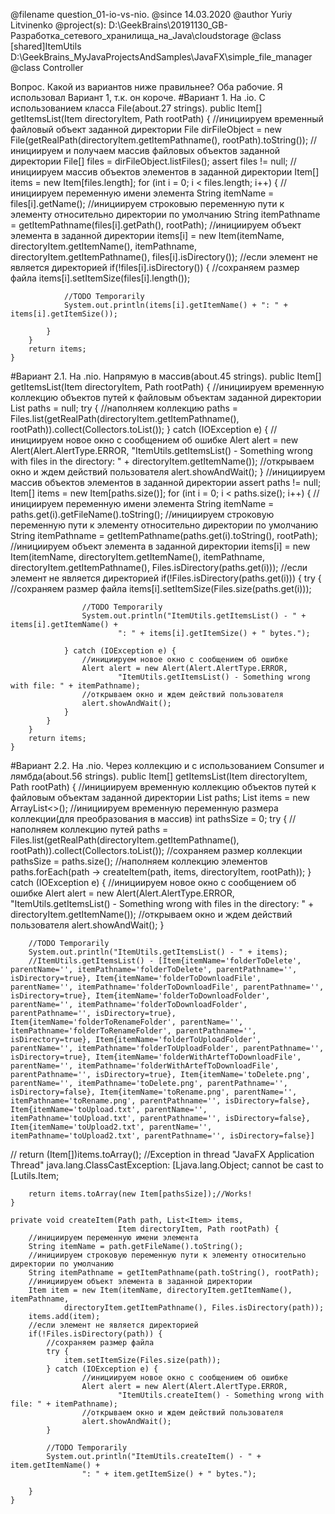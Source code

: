 @filename question_01-io-vs-nio.
@since 14.03.2020
@author Yuriy Litvinenko
@project(s):
 D:\GeekBrains\20191130_GB-Разработка_сетевого_хранилища_на_Java\cloudstorage 
@class [shared]ItemUtils
 D:\GeekBrains\_MyJavaProjectsAndSamples\JavaFX\simple_file_manager
@class Controller

Вопрос. Какой из вариантов ниже правильнее? Оба рабочие.
Я использовал Вариант 1, т.к. он короче.
#Вариант 1. На .io. С использованием класса File(about.27 strings).
    public Item[] getItemsList(Item directoryItem, Path rootPath) {
        //инициируем временный файловый объект заданной директории
        File dirFileObject = new File(getRealPath(directoryItem.getItemPathname(), rootPath).toString());
        //инициируем и получаем массив файловых объектов заданной директории
        File[] files = dirFileObject.listFiles();
        assert files != null;
        //инициируем массив объектов элементов в заданной директории
        Item[] items = new Item[files.length];
        for (int i = 0; i < files.length; i++) {
            //инициируем переменную имени элемента
            String itemName = files[i].getName();
            //инициируем строковыю переменную пути к элементу относительно директории по умолчанию
            String itemPathname = getItemPathname(files[i].getPath(), rootPath);
            //инициируем объект элемента в заданной директории
            items[i] = new Item(itemName, directoryItem.getItemName(), itemPathname,
                    directoryItem.getItemPathname(), files[i].isDirectory());
            //если элемент не является директорией
            if(!files[i].isDirectory()) {
                //сохраняем размер файла
                items[i].setItemSize(files[i].length());
                
                //TODO Temporarily
                System.out.println(items[i].getItemName() + ": " + items[i].getItemSize());
            
            }
        }
        return items;
    }

#Вариант 2.1. На .nio. Напрямую в массив(about.45 strings).
    public Item[] getItemsList(Item directoryItem, Path rootPath) {
        //инициируем временную коллекцию объектов путей к файловым объектам заданной директории
        List<Path> paths = null;
        try {
            //наполняем коллекцию
            paths = Files.list(getRealPath(directoryItem.getItemPathname(),
                    rootPath)).collect(Collectors.toList());
        } catch (IOException e) {
            //инициируем новое окно с сообщением об ошибке
            Alert alert = new Alert(Alert.AlertType.ERROR,
                    "ItemUtils.getItemsList() - Something wrong with files in the directory: " + directoryItem.getItemName());
            //открываем окно и ждем действий пользователя
            alert.showAndWait();
        }
        //инициируем массив объектов элементов в заданной директории
        assert paths != null;
        Item[] items = new Item[paths.size()];
        for (int i = 0; i < paths.size(); i++) {
            //инициируем переменную имени элемента
            String itemName = paths.get(i).getFileName().toString();
            //инициируем строковую переменную пути к элементу относительно директории по умолчанию
            String itemPathname = getItemPathname(paths.get(i).toString(), rootPath);
            //инициируем объект элемента в заданной директории
            items[i] = new Item(itemName, directoryItem.getItemName(), itemPathname,
                    directoryItem.getItemPathname(), Files.isDirectory(paths.get(i)));
            //если элемент не является директорией
            if(!Files.isDirectory(paths.get(i))) {
                try {
                    //сохраняем размер файла
                    items[i].setItemSize(Files.size(paths.get(i)));

                    //TODO Temporarily
                    System.out.println("ItemUtils.getItemsList() - " + items[i].getItemName() +
                            ": " + items[i].getItemSize() + " bytes.");

                } catch (IOException e) {
                    //инициируем новое окно с сообщением об ошибке
                    Alert alert = new Alert(Alert.AlertType.ERROR,
                            "ItemUtils.getItemsList() - Something wrong with file: " + itemPathname);
                    //открываем окно и ждем действий пользователя
                    alert.showAndWait();
                }
            }
        }
        return items;
    }

#Вариант 2.2. На .nio. Через коллекцию и с использованием Consumer и лямбда(about.56 strings).
    public Item[] getItemsList(Item directoryItem, Path rootPath) {
        //инициируем временную коллекцию объектов путей к файловым объектам заданной директории
        List<Path> paths;
        List<Item> items = new ArrayList<>();
        //инициируем временную переменную размера коллекции(для преобразования в массив)
        int pathsSize = 0;
        try {
            //наполняем коллекцию путей
            paths = Files.list(getRealPath(directoryItem.getItemPathname(),
                    rootPath)).collect(Collectors.toList());
            //сохраняем размер коллекции
            pathsSize = paths.size();
            //наполняем коллекцию элементов
            paths.forEach(path -> createItem(path, items, directoryItem, rootPath));
        } catch (IOException e) {
            //инициируем новое окно с сообщением об ошибке
            Alert alert = new Alert(Alert.AlertType.ERROR,
                    "ItemUtils.getItemsList() - Something wrong with files in the directory: " +
                            directoryItem.getItemName());
            //открываем окно и ждем действий пользователя
            alert.showAndWait();
        }

        //TODO Temporarily
        System.out.println("ItemUtils.getItemsList() - " + items);
        //ItemUtils.getItemsList() - [Item{itemName='folderToDelete', parentName='', itemPathname='folderToDelete', parentPathname='', isDirectory=true}, Item{itemName='folderToDownloadFile', parentName='', itemPathname='folderToDownloadFile', parentPathname='', isDirectory=true}, Item{itemName='folderToDownloadFolder', parentName='', itemPathname='folderToDownloadFolder', parentPathname='', isDirectory=true}, Item{itemName='folderToRenameFolder', parentName='', itemPathname='folderToRenameFolder', parentPathname='', isDirectory=true}, Item{itemName='folderToUploadFolder', parentName='', itemPathname='folderToUploadFolder', parentPathname='', isDirectory=true}, Item{itemName='folderWithArtefToDownloadFile', parentName='', itemPathname='folderWithArtefToDownloadFile', parentPathname='', isDirectory=true}, Item{itemName='toDelete.png', parentName='', itemPathname='toDelete.png', parentPathname='', isDirectory=false}, Item{itemName='toRename.png', parentName='', itemPathname='toRename.png', parentPathname='', isDirectory=false}, Item{itemName='toUpload.txt', parentName='', itemPathname='toUpload.txt', parentPathname='', isDirectory=false}, Item{itemName='toUpload2.txt', parentName='', itemPathname='toUpload2.txt', parentPathname='', isDirectory=false}]

//        return (Item[])items.toArray();
        //Exception in thread "JavaFX Application Thread" java.lang.ClassCastException: [Ljava.lang.Object; cannot be cast to [Lutils.Item;

        return items.toArray(new Item[pathsSize]);//Works!
    }

    private void createItem(Path path, List<Item> items,
                            Item directoryItem, Path rootPath) {
        //инициируем переменную имени элемента
        String itemName = path.getFileName().toString();
        //инициируем строковую переменную пути к элементу относительно директории по умолчанию
        String itemPathname = getItemPathname(path.toString(), rootPath);
        //инициируем объект элемента в заданной директории
        Item item = new Item(itemName, directoryItem.getItemName(), itemPathname,
                directoryItem.getItemPathname(), Files.isDirectory(path));
        items.add(item);
        //если элемент не является директорией
        if(!Files.isDirectory(path)) {
            //сохраняем размер файла
            try {
                item.setItemSize(Files.size(path));
            } catch (IOException e) {
                    //инициируем новое окно с сообщением об ошибке
                    Alert alert = new Alert(Alert.AlertType.ERROR,
                            "ItemUtils.createItem() - Something wrong with file: " + itemPathname);
                    //открываем окно и ждем действий пользователя
                    alert.showAndWait();
            }

            //TODO Temporarily
            System.out.println("ItemUtils.createItem() - " + item.getItemName() +
                    ": " + item.getItemSize() + " bytes.");

        }
    }
